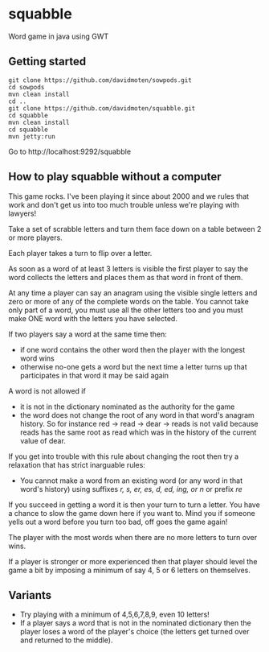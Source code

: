 squabble
========

Word game in java using GWT

Getting started
----------------
    git clone https://github.com/davidmoten/sowpods.git
    cd sowpods
    mvn clean install
    cd ..
    git clone https://github.com/davidmoten/squabble.git
    cd squabble
    mvn clean install
    cd squabble
    mvn jetty:run

Go to http://localhost:9292/squabble

How to play squabble without a computer
-----------------------------------------
This game rocks. I've been playing it since about 2000 and we rules that work and don't get us into too much trouble unless we're playing with lawyers!

Take a set of scrabble letters and turn them face down on a table between 2 or more players.

Each player takes a turn to flip over a letter.

As soon as a word of at least 3 letters is visible the first player to say the word collects the letters and places them as that word in front of them. 

At any time a player can say an anagram using the visible single letters and zero or more of any of the complete words on the table. You cannot take only part of a word, you must use all the other letters too and you must make ONE word with the letters you have selected.

If two players say a word at the same time then:
* if one word contains the other word then the player with the longest word wins
* otherwise no-one gets a word but the next time a letter turns up that participates in that word it may be said again

A word is not allowed if 
* it is not in the dictionary nominated as the authority for the game
* the word does not change the root of any word in that word's anagram history. So for instance red -> read -> dear -> reads is not valid because reads has the same root as read which was in the history of the current value of dear.

If you get into trouble with this rule about changing the root then try a relaxation that has strict inarguable rules:
* You cannot make a word from an existing word (or any word in that word's history) using suffixes *r, s, er, es, d, ed, ing, or n* or prefix *re*

If you succeed in getting a word it is then your turn to turn a letter. You have a chance to slow the game down here if you want to. Mind you if someone yells out a word before you turn too bad, off goes the game again!

The player with the most words when there are no more letters to turn over wins.

If a player is stronger or more experienced then that player should level the game a bit by imposing a minimum of say 4, 5 or 6 letters on themselves. 

Variants
--------------
* Try playing with a minimum of 4,5,6,7,8,9, even 10 letters!
* If a player says a word that is not in the nominated dictionary then the player loses a word of the player's choice (the letters get turned over and returned to the middle).
